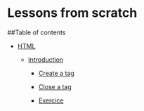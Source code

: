Lessons from scratch
====

##Table of contents

  + [HTML](./html/2014-09-10-html-an-introduction.markdown#html)

    + [Introduction](./html/2014-09-10-html-an-introduction.markdown#html__introduction)

      + [Create a tag](./html/2014-09-10-html-an-introduction.markdown#create-a-tag)

      + [Close a tag](./html/2014-09-10-html-an-introduction.markdown#close-a-tag)

      + [Exercice](./html/2014-09-10-html-an-introduction.markdown#exercice)


